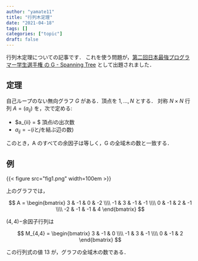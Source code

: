 ```yaml
---
author: "yamate11"
title: "行列木定理"
date: "2021-04-18"
tags: []
categories: ["topic"]
draft: false
---
```

行列木定理についての記事です．
これを使う問題が，[第二回日本最強プログラマー学生選手権 の G - Spanning Tree](https://atcoder.jp/contests/jsc2021/tasks/jsc2021_g) として出題されました．

## 定理

自己ループのない無向グラフ $G$ がある．頂点を $1, \ldots, N$ とする．
対称 $N\times N$ 行列 $A = (a_{ij})$ を，次で定める:

* $a_{ii} = $ 頂点$i$の出次数
* $a_{ij} = - ( i \text{と} j \text{を結ぶ辺の数} )$

このとき，A のすべての余因子は等しく，G の全域木の数と一致する．

## 例

{{< figure src="fig1.png" width=100em >}}


上のグラフでは，

$$ A =
\begin{bmatrix}
3 & -1 & 0 & -2 \\\\
-1 & 3 & -1 & -1 \\\\
0 & -1 & 2 & -1 \\\\
-2 & -1 & -1 & 4 
\end{bmatrix}
$$

$(4,4)-$余因子行列は

$$ M_{4,4} = 
\begin{bmatrix}
3 & -1 & 0  \\\\
-1 & 3 & -1  \\\\
0 & -1 & 2  
\end{bmatrix}
$$


この行列式の値 13 が，グラフの全域木の数である．
